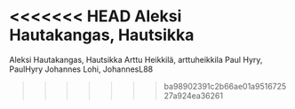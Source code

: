 <<<<<<< HEAD
Aleksi Hautakangas, Hautsikka
=======
Aleksi Hautakangas, Hautsikka
Arttu Heikkilä, arttuheikkila
Paul Hyry, PaulHyry
Johannes Lohi, JohannesL88
>>>>>>> ba98902391c2b66ae01a951672527a924ea36261
